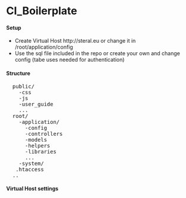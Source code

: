 # CI_Boilerplate
<h4>Setup</h4>
<ul>
  <li>Create Virtual Host http://steral.eu or change it in /root/application/config</li>
  <li>Use the sql file included in the repo or create your own and change config (tabe uses needed for authentication)</li>
</ul>

<h4>Structure</h4>
<pre>
  public/
    -css
    -js
    -user_guide
    ...
  root/ 
    -application/
      -config
      -controllers
      -models
      -helpers
      -libraries
      ...
    -system/
   .htaccess
  ..
</pre>
<h4>Virtual Host settings</h4>
<pre>
  <!-- <VirtualHost *:80>
      ServerAdmin steral.eu
      ServerName steral.eu
      DocumentRoot "/var/www/html/steral/public"
      DirectoryIndex index.php
      <Directory "/var/www/html/steral.eu/public">
          Options       All
          AllowOverride All
          Require       all granted
      </Directory>
  </VirtualHost> -->
</pre>